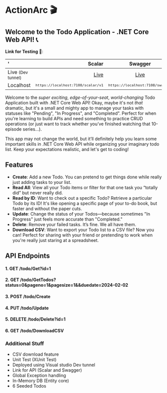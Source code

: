 # ActionArc 🎬

## Welcome to the Todo Application - .NET Core Web API! 📞


**Link for Testing 🚀**: 

' | Scalar | Swagger
| :--- | ---: | :---:
Live <small>(Dev tunnel)</small> | <a href="https://t6105b8p-7108.inc1.devtunnels.ms/scalar/v1" target="_blank">Live</a> | <a href="https://t6105b8p-7108.inc1.devtunnels.ms/swagger" target="_blank">Live</a>
Localhost  | <small>`https://localhost:7108/scalar/v1`</small> | <small>`https://localhost:7108/swagger`</small>



Welcome to the *super exciting*, *edge-of-your-seat*, *world-changing* Todo Application built with .NET Core Web API! Okay, maybe it's not *that* dramatic, but it's a small and mighty app to manage your tasks with statuses like "Pending", "In Progress", and "Completed". Perfect for when you're learning to build APIs and need something to practice CRUD operations (or just want to track whether you’ve finished watching that 10-episode series...).

This app may not change the world, but it’ll definitely help you learn some important skills in .NET Core Web API while organizing your imaginary todo list. Keep your expectations realistic, and let's get to coding!

## Features

- **Create**: Add a new Todo. You can pretend to get things done while really just adding tasks to your list.
- **Read All**: View all your Todo items or filter for that one task you “totally did” but never really did.
- **Read by ID**: Want to check out a specific Todo? Retrieve a particular Todo by its ID! It's like opening a specific page of your to-do book, but faster and without the paper cuts.
- **Update**: Change the status of your Todos—because sometimes "In Progress" just feels more accurate than "Completed."
- **Delete**: Remove your failed tasks. It’s fine. We all have them.
- **Download CSV**: Want to export your Todo list to a CSV file? Now you can! Perfect for sharing with your friend or pretending to work when you're really just staring at a spreadsheet.


## API Endpoints

#### 1. **GET /todo/Get?id=1**
#### 2. **GET /todo/GetTodos?status=0&pageno=1&pagesize=1&&duedate=2024-02-02**
#### 3. **POST /todo/Create**
#### 4. **PUT /todo/Update**
#### 5. **DELETE /todo/Delete?id=1**
#### 6. **GET /todo/DownloadCSV**


### Additional Stuff

- CSV download feature
- Unit Test (XUnit Test)
- Deployed using Visual studio Dev tunnel
- Link for API (Scalar and Swagger)
- Global Exception handling
- In-Memory DB (Entity core)
- 6 Seeded Todos
